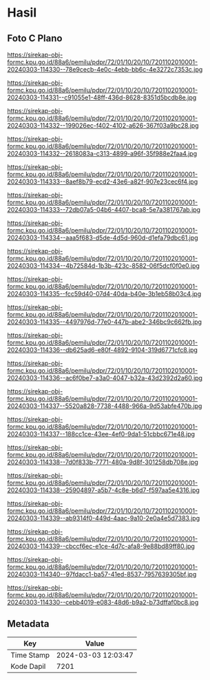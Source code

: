 # Hasil

## Foto C Plano

https://sirekap-obj-formc.kpu.go.id/88a6/pemilu/pdpr/72/01/10/20/10/7201102010001-20240303-114330--78e9cecb-4e0c-4ebb-bb6c-4e3272c7353c.jpg

https://sirekap-obj-formc.kpu.go.id/88a6/pemilu/pdpr/72/01/10/20/10/7201102010001-20240303-114331--c91055e1-48ff-436d-8628-8351d5bcdb8e.jpg

https://sirekap-obj-formc.kpu.go.id/88a6/pemilu/pdpr/72/01/10/20/10/7201102010001-20240303-114332--199026ec-f402-4102-a626-367f03a9bc28.jpg

https://sirekap-obj-formc.kpu.go.id/88a6/pemilu/pdpr/72/01/10/20/10/7201102010001-20240303-114332--2618083a-c313-4899-a96f-35f988e2faa4.jpg

https://sirekap-obj-formc.kpu.go.id/88a6/pemilu/pdpr/72/01/10/20/10/7201102010001-20240303-114333--8aef8b79-ecd2-43e6-a82f-907e23cec6f4.jpg

https://sirekap-obj-formc.kpu.go.id/88a6/pemilu/pdpr/72/01/10/20/10/7201102010001-20240303-114333--72db07a5-04b6-4407-bca8-5e7a381767ab.jpg

https://sirekap-obj-formc.kpu.go.id/88a6/pemilu/pdpr/72/01/10/20/10/7201102010001-20240303-114334--aaa5f683-d5de-4d5d-960d-d1efa79dbc61.jpg

https://sirekap-obj-formc.kpu.go.id/88a6/pemilu/pdpr/72/01/10/20/10/7201102010001-20240303-114334--4b72584d-1b3b-423c-8582-06f5dcf0f0e0.jpg

https://sirekap-obj-formc.kpu.go.id/88a6/pemilu/pdpr/72/01/10/20/10/7201102010001-20240303-114335--fcc59d40-07d4-40da-b40e-3b1eb58b03c4.jpg

https://sirekap-obj-formc.kpu.go.id/88a6/pemilu/pdpr/72/01/10/20/10/7201102010001-20240303-114335--4497976d-77e0-447b-abe2-346bc9c662fb.jpg

https://sirekap-obj-formc.kpu.go.id/88a6/pemilu/pdpr/72/01/10/20/10/7201102010001-20240303-114336--db625ad6-e80f-4892-9104-319d6771cfc8.jpg

https://sirekap-obj-formc.kpu.go.id/88a6/pemilu/pdpr/72/01/10/20/10/7201102010001-20240303-114336--ac6f0be7-a3a0-4047-b32a-43d2392d2a60.jpg

https://sirekap-obj-formc.kpu.go.id/88a6/pemilu/pdpr/72/01/10/20/10/7201102010001-20240303-114337--5520a828-7738-4488-966a-9d53abfe470b.jpg

https://sirekap-obj-formc.kpu.go.id/88a6/pemilu/pdpr/72/01/10/20/10/7201102010001-20240303-114337--188cc1ce-43ee-4ef0-9da1-51cbbc671e48.jpg

https://sirekap-obj-formc.kpu.go.id/88a6/pemilu/pdpr/72/01/10/20/10/7201102010001-20240303-114338--7d0f833b-7771-480a-9d8f-301258db708e.jpg

https://sirekap-obj-formc.kpu.go.id/88a6/pemilu/pdpr/72/01/10/20/10/7201102010001-20240303-114338--25904897-a5b7-4c8e-b6d7-f597aa5e4316.jpg

https://sirekap-obj-formc.kpu.go.id/88a6/pemilu/pdpr/72/01/10/20/10/7201102010001-20240303-114339--ab9314f0-449d-4aac-9a10-2e0a4e5d7383.jpg

https://sirekap-obj-formc.kpu.go.id/88a6/pemilu/pdpr/72/01/10/20/10/7201102010001-20240303-114339--cbccf6ec-e1ce-4d7c-afa8-9e88bd89ff80.jpg

https://sirekap-obj-formc.kpu.go.id/88a6/pemilu/pdpr/72/01/10/20/10/7201102010001-20240303-114340--97fdacc1-ba57-41ed-8537-7957639305bf.jpg

https://sirekap-obj-formc.kpu.go.id/88a6/pemilu/pdpr/72/01/10/20/10/7201102010001-20240303-114330--cebb4019-e083-48d6-b9a2-b73dffaf0bc8.jpg


## Metadata

| Key        | Value               |
| ---------- | ------------------- |
| Time Stamp | 2024-03-03 12:03:47 |
| Kode Dapil | 7201                |



